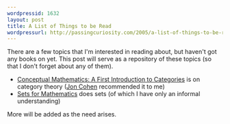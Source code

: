 ```yaml
---
wordpressid: 1632
layout: post
title: A List of Things to be Read
wordpressurl: http://passingcuriosity.com/2005/a-list-of-things-to-be-read/
---
```

There are a few topics that I'm interested in reading about, but haven't got any books on yet. This post will serve as a repository of these topics (so that I don't forget about any of them).<br /><ul><li><a href="http://www.cambridge.org/aus/catalogue/catalogue.asp?isbn=0521478170">Conceptual Mathematics: A First Introduction to Categories</a> is on category theory (<a href="http://thatlogicblog.blogspot.com/">Jon Cohen</a> recommended it to me)</li><li><a href="http://www.cambridge.org/aus/catalogue/catalogue.asp?isbn=0521804442">Sets for Mathematics</a> does sets (of which I have only an  informal understanding)</li></ul>More will be added as the need arises.
